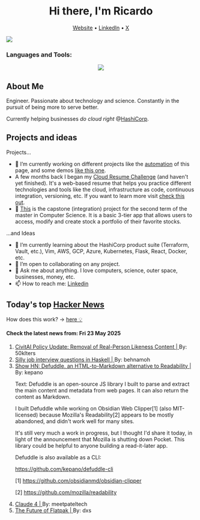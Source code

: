 
<!-- This is an HTML comment in your markdown file -->

<h1 align="center">Hi there, I'm Ricardo</h1>
<p align="center">
  <a href="https://ricardorompar.com" target="_blank">Website</a> •
  <a href="https://www.linkedin.com/in/ricardorompar/" target="_blank">LinkedIn</a> •
  <a href="https://twitter.com/ricardorompar" target="_blank">X</a>
</p>
<img src="https://badges.pufler.dev/visits/{ricardorompar}/{ricardorompar}"/>

<h3 align="left">Languages and Tools:</h3>
<p align="center">
  <a href="https://skillicons.dev" target="_blank">
    <img src="https://skillicons.dev/icons?i=terraform,aws,gcp,azure,git,python,kubernetes,react,js,docker,ubuntu" />
  </a>
</p>

<h2>About Me</h2>
Engineer. Passionate about technology and science. Constantly in the pursuit of being more to serve better.

Currently helping businesses <i>do cloud right</i> @<a href="https://github.com/hashicorp" target="_blank">HashiCorp</a>.

<h2>Projects and ideas</h2>
Projects...
<ul>
  <li>🔭 I’m currently working on different projects like the <a href="https://github.com/ricardorompar/ricardorompar/blob/main/automate.py">automation</a> of this page, and some demos <a href="https://github.com/ricardorompar/boundary-ansible-demo">like this one</a>.
  </li>

  <li >A few months back I began my <a href="https://github.com/ricardorompar/cloudResumeChallenge">Cloud Resume Challenge</a> (and haven't yet finished). It's a web-based resume that helps you practice different technologies and tools like the cloud, infrastructure as code, continuous integration, versioning, etc. If you want to learn more visit <a href="https://cloudresumechallenge.dev/docs/the-challenge/aws/" target="_blank">check this out</a>.
  </li>

  <li>🔭 <a href="https://github.com/ricardorompar/capstoneT2">This</a> is the capstone (integration) project for the second term of the master in Computer Science. It is a basic 3-tier app that allows users to access, modify and create stock a portfolio of their favorite stocks.
  </li>
</ul>
...and Ideas
<ul>
  <li>🌱 I’m currently learning about the HashiCorp product suite (Terraform, Vault, etc.), Vim, AWS, GCP, Azure, Kubernetes, Flask, React, Docker, etc.
  </li>
  <li>👯 I’m open to collaborating on any project.</li>
  <li>💬 Ask me about anything. I love computers, science, outer space, businesses, money, etc.</li>
  <li>📫 How to reach me: <a href="https://www.linkedin.com/in/ricardorompar/" target="_blank">Linkedin</a></li>
</ul>

<h2>Today's top <a href='https://news.ycombinator.com/' target="_blank">Hacker News</a></h2>
How does this work? -> <a href='./AUTOMATIC.md'>here 💡</a>

<h4>Check the latest news from: Fri 23 May 2025</h4>
<ol>
<li>
    <a href=https://civitai.com/articles/15022/policy-update-removal-of-real-person-likeness-content target="_blank">
        CivitAI Policy Update: Removal of Real-Person Likeness Content |
    </a>
    By: 50kIters
</li>

<li>
    <a href=https://chrispenner.ca/posts/interview target="_blank">
        Silly job interview questions in Haskell |
    </a>
    By: behnamoh
</li>

<li>
    <a href=https://github.com/kepano/defuddle target="_blank">
        Show HN: Defuddle, an HTML-to-Markdown alternative to Readability |
    </a>
    By: kepano
</li>

<p>
Text: Defuddle is an open-source JS library I built to parse and extract the main content and metadata from web pages. It can also return the content as Markdown.<p>I built Defuddle while working on Obsidian Web Clipper[1] (also MIT-licensed) because Mozilla&#x27;s Readability[2] appears to be mostly abandoned, and didn&#x27;t work well for many sites.<p>It&#x27;s still very much a work in progress, but I thought I&#x27;d share it today, in light of the announcement that Mozilla is shutting down Pocket. This library could be helpful to anyone building a read-it-later app.<p>Defuddle is also available as a CLI:<p><a href="https:&#x2F;&#x2F;github.com&#x2F;kepano&#x2F;defuddle-cli">https:&#x2F;&#x2F;github.com&#x2F;kepano&#x2F;defuddle-cli</a><p>[1] <a href="https:&#x2F;&#x2F;github.com&#x2F;obsidianmd&#x2F;obsidian-clipper">https:&#x2F;&#x2F;github.com&#x2F;obsidianmd&#x2F;obsidian-clipper</a><p>[2] <a href="https:&#x2F;&#x2F;github.com&#x2F;mozilla&#x2F;readability">https:&#x2F;&#x2F;github.com&#x2F;mozilla&#x2F;readability</a> </br>
</p>

<li>
    <a href=https://www.anthropic.com/news/claude-4 target="_blank">
        Claude 4 |
    </a>
    By: meetpateltech
</li>

<li>
    <a href=https://lwn.net/Articles/1020571/ target="_blank">
        The Future of Flatpak |
    </a>
    By: dxs
</li>
</ol>